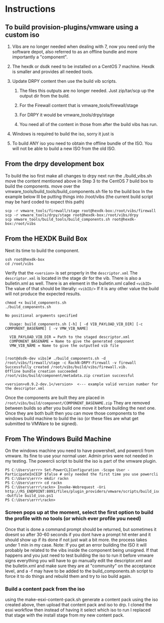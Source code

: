 # Instructions

## To build provision-plugins/vmware using a custom iso

1. Vibs are no longer needed when dealing with 7, now you need only the software depot, also referred to as an offline bundle and more importantly a "component".
2. The hexdk or dsdk need to be installed on a CentOS 7 machine. Hexdk is smaller and provides all needed tools.

3. Update DRPY content then use the build vib scripts.
    
    1. The files this outputs are no longer needed. Just zip/tar/scp up the output dir from the build.
    
    2. For the Firewall content that is vmware_tools/firewall/stage
    
    3. For DRPY it would be vmware_tools/drpy/stage
    
    4. You need all of the content in those from after the build vibs has run.
    
4. Windows is required to build the iso, sorry it just is
5. To build ANY iso you need to obtain the offline bundle of the ISO. You will not be able to build a new ISO from the old ISO.


## From the drpy development box
To build the iso first make all changes to drpy 
next run the ./build_vibs.sh
move the content mentioned above in Step 3 to the CentOS 7 build box to build the components.
move over the vmware_tools/build_tools/build_components.sh file to the build box
In the example below Ill be putting things into /root/vibs (the current build script may be hard coded to expect this path)
    
    scp -r vmware_tools/firewall/stage root@hexdk-box:/root/vibs/firewall
    scp -r vmware_tools/drpy/stage root@hexdk-box:/root/vibs/drpy
    scp vmware_tools/build_tools/build_components.sh root@hexdk-box:/root/vibs
    
## From the HEXDK Build Box
Next its time to build the component.
    
    ssh root@hexdk-box
    cd /root/vibs

Verify that the `<version>` is set properly in the `descriptor.xml` The `descriptor.xml` is located in the stage dir for the vib. There is also a bulletin.xml as well. There is an element in the bulletin.xml called `<vibID>` The value of that should be literally: `<vibID/>` If it is any other value the build will not produce the expected results. 

    chmod +x build_components.sh
    ./build_components.sh

    No positional arguments specified

      Usage: build_components.sh [-h] [ -d VIB_PAYLOAD_VIB_DIR] [-c COMPONENT_BASENAME] [ -v VMW_VIB_NAME]

      VIB_PAYLOAD_VIB_DIR = Path to the staged descriptor.xml
      COMPONENT_BASENAME = Name to give the generated component
      VMW_VIB_NAME = Name to give the outputted vib file


    [root@dsdk-dev vibs]# ./build_components.sh -d /root/vibs/firewall/stage -c RackN-DRPY-Firewall -v firewall
    Successfully created /root/vibs/build/vibs/firewall.vib.
    Offline bundle creation succeeded
    /root/vibs/build/component/metadata.zip creation successful
    
    <version>v0.9.2-dev.1</version>  <--- example valid version number for the descriptor.xml

Once the components are built they are placed in `/root/vibs/build/component/COMPONENT_BASENAME.zip`
They are removed between builds so after you build one move it before building the next one. Once they 
are both built then you can move those components to the windows build machine to build the iso (or these files are what get submitted to VMWare to be signed).

## From The Windows Build Machine
On the windows machine you need to have powershell, and powercli from vmware. Its fine to use your normal user. Admin privs were not needed in my testing. The powercli script to build the iso is part of the vmware plugin. 

    PS C:\Users\errr> Set-PowerCLIConfiguration -Scope User -ParticipateInCEIP $false # only needed the first time you use powercli
    PS C:\Users\errr> mkdir rackn
    PS C:\Users\errr> cd rackn
    PS C:\Users\errr\rackn> Invoke-Webrequest -Uri http://RS_ENDPOINT:8091/files/plugin_providers/vmware/scripts/build_iso.ps1 -Outfile build_iso.ps1
    PS C:\Users\errr\rackn> 

### Screen pops up at the moment, select the first option to build the profile with no tools (or which ever profile you need)
Once that is done a command prompt should be returned, but sometimes it doesnt so after 30-60 seconds if you dont have a prompt hit enter and it should show up if its done if not just wait a bit more. the process takes under 1 min in my  case.
Note: If you get an error building the ISO it will probably be related to the vibs inside the component being unsigned. If that happens and you just need to test building the iso to run it before vmware signs everything you will have to go manually edit the descriptor.xml and the bulletin.xml and make sure they are at "community" on the acceptance level, and a -f may have to be added to the build_components.sh script to force it to do things and rebuild them and try to iso build again.

### Build a content pack from the iso
using the make-esxi-content-pack.sh generate a content pack using the iso created above, then upload that content pack and iso to drp. I cloned the esxi workflow then instead of having it select which iso to run I replaced that stage with the install stage from my new content pack.
